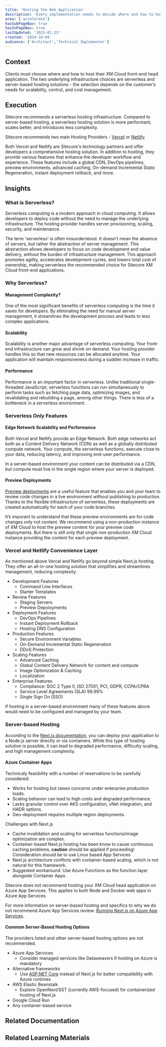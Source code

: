 ```yaml
---
title: 'Hosting the Web Application'
description: 'Every implementation needs to decide where and how to host their XM Cloud front-end head application'
area: ['accelerate']
hasSubPageNav: true
hasInPageNav: true
lastUpdated: '2025-01-23'
created: '2024-10-04'
audience: ['Architect','Technical Implementer']
---
```


## Context

Clients must choose where and how to host their XM Cloud front-end head application. The two underlying infrastructure choices are serverless and server-based hosting solutions - the selection depends on the customer’s needs for scalability, control, and cost management.

## Execution

Sitecore recommends a serverless hosting infrastructure. Compared to server-based hosting, a serverless hosting solution is more performant, scales better, and introduces less complexity.

Sitecore recommends two main Hosting Providers - [Vercel](https://vercel.com/partners/sitecore) or [Netlify](https://www.netlify.com/with/sitecore/).

Both Vercel and Netlify are Sitecore's technology partners and offer developers a comprehensive hosting solution. In addition to hosting, they provide various features that enhance the developer workflow and experience. These features include a global CDN, DevOps pipelines, preview environments, advanced caching, On-demand Incremental Static Regeneration, instant deployment rollback, and more.

## Insights

### What is Serverless?

Serverless computing is a modern approach in cloud computing. It allows developers to deploy code without the need to manage the underlying infrastructure. The hosting provider handles server provisioning, scaling, security, and maintenance.

The term 'serverless' is often misunderstood. It doesn't mean the absence of servers, but rather the abstraction of server management. This abstraction allows developers to focus on code development and value delivery, without the burden of infrastructure management. This approach promotes agility, accelerates development cycles, and lowers total cost of ownership, making serverless the recommended choice for Sitecore XM Cloud front-end applications.

### Why Serverless?

#### Management Complexity?

One of the most significant benefits of serverless computing is the time it saves for developers. By eliminating the need for manual server management, it streamlines the development process and leads to less complex applications.

#### Scalability

Scalability is another major advantage of serverless computing. Your front-end infrastructure can grow and shrink on demand. Your hosting provider handles this so that new resources can be allocated anytime. Your application will maintain responsiveness during a sudden increase in traffic.

#### Performance

Performance is an important factor in serverless. Unlike traditional single-threaded JavaScript, serverless functions can run simultaneously to perform tasks such as fetching page data, optimizing images, and revalidating and rebuilding a page, among other things. There is less of a bottleneck in a serverless environment.

### Serverless Only Features

#### Edge Network Scalability and Performance

Both Vercel and Netlify provide an Edge Network. Both edge networks act both as a Content Delivery Network (CDN) as well as a globally distributed compute network. Your compute, the serverless functions, execute close to your data, reducing latency, and improving end-user performance.

In a server-based environment your content can be distributed via a CDN, but compute must live in the single region where your server is deployed.

#### Preview Deployments

[Preview deployments](https://vercel.com/docs/deployments/preview-deployments) are a useful feature that enables you and your team to review code changes in a live environment without publishing to production. Thanks to the flexible infrastructure of serverless, these deployments are created automatically for each of your code branches.

It’s imporant to understand that these preview environments are for code changes only not content. We recommend using a non-production instance of XM Cloud to host the preview content for your preview code deployments. But there is still only that single non-production XM Cloud instance providing the content for each preview deployment.

### Vercel and Netlify Convenience Layer

As mentioned above Vercel and Netlify go beyond simple Next.js hosting. They offer an all-in-one hosting solution that simplifies and streamlines management, reducing complexity.

- Development Features
  - Command Line Interfaces
  - Starter Templates
- Review Features
  - Staging Servers
  - Preview Depoloyments
- Deployment Features
  - DevOps Pipelines
  - Instant Deployment Rollback
  - Hosting DNS Configuration
- Production Features
  - Secure Environment Variables
  - On-Demand Incremental Static Regeneration
  - DDoS Protection
- Scaling Features
  - Advanced Caching
  - Global Content Delivery Network for content and compute
  - Image Optimization & Caching
  - Localization
- Enterprise Features
  - Compliance: SOC 2 Type II, ISO 27001, PCI, GDPR, CCPA/CPRA
  - Service Level Agreements (SLA) 99.99%
  - Single Sign On (SSO)

If hosting in a server-based environment many of these features above would need to be configured and managed by your team.

### Server-based Hosting

According to the [Next.js documentation](https://nextjs.org/docs/pages/building-your-application/deploying#self-hosting), you can deploy your application to a Node.js server directly or via containers. While this type of hosting solution is possible, it can lead to degraded performance, difficulty scaling, and high management complexity.

#### Azure Container Apps

Technicaly feasibility with a number of reservations to be carefully considered:
- Works for hosting but raises concerns under enterprise production loads.
- Scaling behavior can lead to high costs and degraded performance.
- Lacks granular control over AKS configuration, vNet integration, and HADR options.
- Geo-deployment requires multiple region deployments.

Challenges with Next.js
- Cache invalidation and scaling for serverless functions/image optimization are complex.
- Container-based Next.js hosting has been know to cause continuous caching problems, **caution** should be applied if proceeding! Consideration should be to use Linux based App Services
- Next.js architecture conflicts with container-based scaling, which is not natural for this framework.
- Suggested workaround: Use Azure Functions as the function layer alongside Container Apps.

Sitecore does not recommend hosting your XM Cloud head application on Azure App Services. This applies to both Node and Docker web apps in Azure App Services.

For more information on server-based hosting and specifics to why we do not recommend Azure App Services review: [Running Next.js on Azure App Services](https://developers.sitecore.com/learn/accelerate/xm-cloud/pre-development/developer-experience/nextjs-azure-app-services).

#### Common Server-Based Hosting Options

The providers listed and other server-based hosting options are not recommended.

- Azure App Services
  - Consider managed services like Dataweavers if hosting on Azure is mandatory
- Alternative frameworks
  - Use [ASP.NET Core](https://doc.sitecore.com/xmc/en/developers/asp-net/0/asp-net-core-sdk/sitecore-asp-net-core-sdk.html) instead of Next.js for better compatibility with Azure runtimes
- AWS Elastic Beanstalk
  - Explore OpenNext/SST (currently AWS-focused) for containerized hosting of Next.js
- Google Cloud Run
- Any container-based service

## Related Documentation

<Row columns={2}>
<Link title="Deploy your front-end application to Vercel" link="https://doc.sitecore.com/xmc/en/developers/xm-cloud/deploy-your-front-end-application-to-vercel.html" />
<Link title="Deploy your front-end application to Netlify" link="https://doc.sitecore.com/xmc/en/developers/xm-cloud/deploy-your-front-end-application-to-netlify.html" />
<Link title="Serverless Environment Preview Deployments" link="https://vercel.com/docs/deployments/preview-deployments" />
<Link title="Vercel and Sitecore XM Cloud Integration" link="https://vercel.com/docs/integrations/cms/sitecore" />
<Link title="Sitecore ASP.NET Core SDK" link="https://doc.sitecore.com/xmc/en/developers/asp-net/0/asp-net-core-sdk/sitecore-asp-net-core-sdk.html" />
</Row>

## Related Learning Materials

<Row columns={2}>
<Link title="Vercel + Sitecore: Partnering on a composable future" link="https://vercel.com/blog/vercel-sitecore-partnership" />
<Link title="Hosting your XM Cloud App on Netlify" link="https://www.youtube.com/watch?v=bLdPqZ3xcB8" />
<Link title="XM Cloud - Deploy your first Headless SXA site to Vercel" link="https://www.youtube.com/watch?v=0UpihW2QxaQ" />
</Row>
